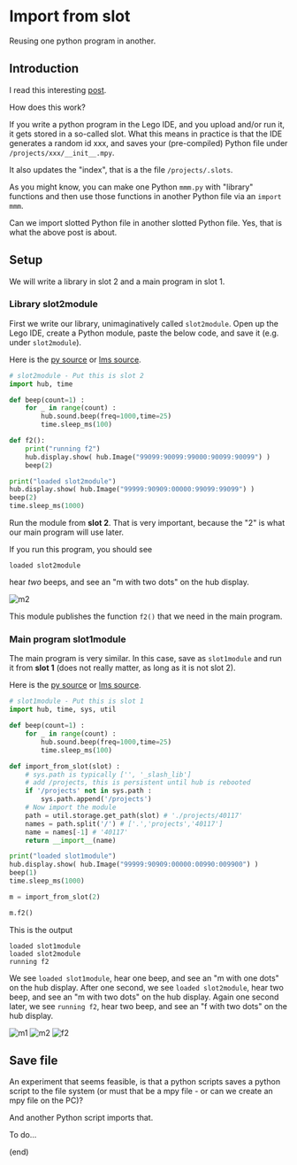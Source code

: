 # Import from slot

Reusing one python program in another.

## Introduction

I read this interesting [post](https://www.facebook.com/story.php?story_fbid=538084377549405&id=100461371311710).

How does this work?

If you write a python program in the Lego IDE, and you upload and/or run it, it gets stored in a so-called slot.
What this means in practice is that the IDE generates a random id xxx, 
and saves your (pre-compiled) Python file under `/projects/xxx/__init__.mpy`.

It also updates the "index", that is a the file `/projects/.slots`.

As you might know, you can make one Python `mmm.py` with "library" functions 
and then use those functions in another Python file via an `import mmm`.

Can we import slotted Python file in another slotted Python file.
Yes, that is what the above post is about.

## Setup

We will write a library in slot 2 and a main program in slot 1.

### Library slot2module

First we write our library, unimaginatively called `slot2module`.
Open up the Lego IDE, create a Python module, paste the below code, and save it (e.g. under `slot2module`).

Here is the [py source](slot2module.py) or [lms source](slot2module.lms).

```python
# slot2module - Put this is slot 2
import hub, time

def beep(count=1) :
    for _ in range(count) :
        hub.sound.beep(freq=1000,time=25)
        time.sleep_ms(100)

def f2():
    print("running f2")
    hub.display.show( hub.Image("99099:90099:99000:90099:90099") )
    beep(2)

print("loaded slot2module")
hub.display.show( hub.Image("99999:90909:00000:99099:99099") )
beep(2)
time.sleep_ms(1000)
```

Run the module from **slot 2**. That is very important, because the "2" is what our main program will use later.

If you run this program, you should see

```text
loaded slot2module
```

hear _two_ beeps, and see an "m with two dots" on the hub display.

![m2](m2.jpg)

This module publishes the function `f2()` that we need in the main program. 

### Main program slot1module

The main program is very similar. In this case, save as `slot1module` and run it from **slot 1** 
(does not really matter, as long as it is not slot 2).

Here is the [py source](slot1module.py) or [lms source](slot1module.lms).

```python
# slot1module - Put this is slot 1
import hub, time, sys, util

def beep(count=1) :
    for _ in range(count) :
        hub.sound.beep(freq=1000,time=25)
        time.sleep_ms(100)

def import_from_slot(slot) :
    # sys.path is typically ['', '_slash_lib']
    # add /projects, this is persistent until hub is rebooted
    if '/projects' not in sys.path :
        sys.path.append('/projects')
    # Now import the module
    path = util.storage.get_path(slot) # './projects/40117'
    names = path.split('/') # ['.','projects','40117']
    name = names[-1] # '40117'
    return __import__(name)

print("loaded slot1module")
hub.display.show( hub.Image("99999:90909:00000:00990:009900") )
beep(1)
time.sleep_ms(1000)

m = import_from_slot(2)

m.f2()
```

This is the output


```text
loaded slot1module
loaded slot2module
running f2
```

We see `loaded slot1module`, hear one beep, and see an "m with one dots" on the hub display.
After one second, we see `loaded slot2module`, hear two beep, and see an "m with two dots" on the hub display.
Again one second later, we see `running f2`, hear two beep, and see an "f with two dots" on the hub display.

![m1](m1.jpg) ![m2](m2.jpg) ![f2](f2.jpg)

## Save file

An experiment that seems feasible, is that a python scripts saves a python script to the file system
(or must that be a mpy file - or can we create an mpy file on the PC)?

And another Python script imports that.

To do...

(end)

